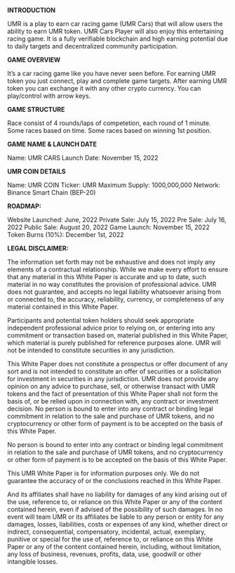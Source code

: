 **INTRODUCTION**

UMR is a play to earn car racing game (UMR Cars) that will allow users the ability to earn UMR token. UMR Cars Player will also enjoy this entertaining racing game. It is a fully verifiable blockchain and high earning potential due to daily targets and decentralized community participation.


**GAME OVERVIEW**

It’s a car racing game like you have never seen before.
For earning UMR token you just connect, play and complete game targets.
After earning UMR token you can exchange it with any other crypto currency.
You can play/control with arrow keys.


**GAME STRUCTURE**

Race consist of 4 rounds/laps of competetion, each round of 1 minute.
Some races based on time.
Some races based on winning 1st position.


**GAME NAME & LAUNCH DATE**

Name: UMR CARS
Launch Date: November 15, 2022

**UMR COIN DETAILS**

Name: UMR COIN
Ticker: UMR
Maximum Supply: 1000,000,000
Network: Binance Smart Chain (BEP-20)


**ROADMAP:**

 Website Launched: June, 2022
 Private Sale: July 15, 2022
 Pre Sale: July 16, 2022
 Public Sale: August 20, 2022
 Game Launch: November 15, 2022
 Token Burns (10%): December 1st, 2022

**LEGAL DISCLAIMER:**

The information set forth may not be exhaustive and does not imply any elements of a contractual relationship. While we make every effort to ensure that any material in this White Paper is accurate and up to date, such material in no way constitutes the provision of professional advice. UMR does not guarantee, and accepts no legal liability whatsoever arising from or connected to, the accuracy, reliability, currency, or completeness of any material contained in this White Paper.

Participants and potential token holders should seek appropriate independent professional advice prior to relying on, or entering into any commitment or transaction based on, material published in this White Paper, which material is purely published for reference purposes alone. UMR will not be intended to constitute securities in any jurisdiction.

This White Paper does not constitute a prospectus or offer document of any sort and is not intended to constitute an offer of securities or a solicitation for investment in securities in any jurisdiction. UMR does not provide any opinion on any advice to purchase, sell, or otherwise transact with UMR tokens and the fact of presentation of this White Paper shall not form the basis of, or be relied upon in connection with, any contract or investment decision. No person is bound to enter into any contract or binding legal commitment in relation to the sale and purchase of UMR tokens, and no cryptocurrency or other form of payment is to be accepted on the basis of this White Paper. 

No person is bound to enter into any contract or binding legal commitment in relation to the sale and purchase of UMR tokens, and no cryptocurrency or other form of payment is to be accepted on the basis of this White Paper.

This UMR White Paper is for information purposes only. We do not guarantee the accuracy of or the conclusions reached in this White Paper.

And its affiliates shall have no liability for damages of any kind arising out of the use, reference to, or reliance on this White Paper or any of the content contained herein, even if advised of the possibility of such damages. In no event will team UMR or its affiliates be liable to any person or entity for any damages, losses, liabilities, costs or expenses of any kind, whether direct or indirect, consequential, compensatory, incidental, actual, exemplary, punitive or special for the use of, reference to, or reliance on this White Paper or any of the content contained herein, including, without limitation, any loss of business, revenues, profits, data, use, goodwill or other intangible losses.
